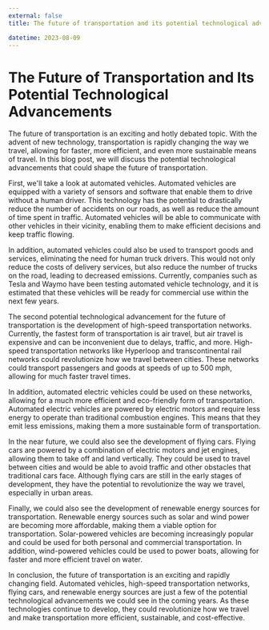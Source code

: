 ```yaml
---
external: false
title: The future of transportation and its potential technological advancements

datetime: 2023-08-09
---
```



# The Future of Transportation and Its Potential Technological Advancements

The future of transportation is an exciting and hotly debated topic. With the advent of new technology, transportation is rapidly changing the way we travel, allowing for faster, more efficient, and even more sustainable means of travel. In this blog post, we will discuss the potential technological advancements that could shape the future of transportation. 

First, we'll take a look at automated vehicles. Automated vehicles are equipped with a variety of sensors and software that enable them to drive without a human driver. This technology has the potential to drastically reduce the number of accidents on our roads, as well as reduce the amount of time spent in traffic. Automated vehicles will be able to communicate with other vehicles in their vicinity, enabling them to make efficient decisions and keep traffic flowing. 

In addition, automated vehicles could also be used to transport goods and services, eliminating the need for human truck drivers. This would not only reduce the costs of delivery services, but also reduce the number of trucks on the road, leading to decreased emissions. Currently, companies such as Tesla and Waymo have been testing automated vehicle technology, and it is estimated that these vehicles will be ready for commercial use within the next few years.

The second potential technological advancement for the future of transportation is the development of high-speed transportation networks. Currently, the fastest form of transportation is air travel, but air travel is expensive and can be inconvenient due to delays, traffic, and more. High-speed transportation networks like Hyperloop and transcontinental rail networks could revolutionize how we travel between cities. These networks could transport passengers and goods at speeds of up to 500 mph, allowing for much faster travel times.

In addition, automated electric vehicles could be used on these networks, allowing for a much more efficient and eco-friendly form of transportation. Automated electric vehicles are powered by electric motors and require less energy to operate than traditional combustion engines. This means that they emit less emissions, making them a more sustainable form of transportation.

In the near future, we could also see the development of flying cars. Flying cars are powered by a combination of electric motors and jet engines, allowing them to take off and land vertically. They could be used to travel between cities and would be able to avoid traffic and other obstacles that traditional cars face. Although flying cars are still in the early stages of development, they have the potential to revolutionize the way we travel, especially in urban areas.

Finally, we could also see the development of renewable energy sources for transportation. Renewable energy sources such as solar and wind power are becoming more affordable, making them a viable option for transportation. Solar-powered vehicles are becoming increasingly popular and could be used for both personal and commercial transportation. In addition, wind-powered vehicles could be used to power boats, allowing for faster and more efficient travel on water.

In conclusion, the future of transportation is an exciting and rapidly changing field. Automated vehicles, high-speed transportation networks, flying cars, and renewable energy sources are just a few of the potential technological advancements we could see in the coming years. As these technologies continue to develop, they could revolutionize how we travel and make transportation more efficient, sustainable, and cost-effective.
